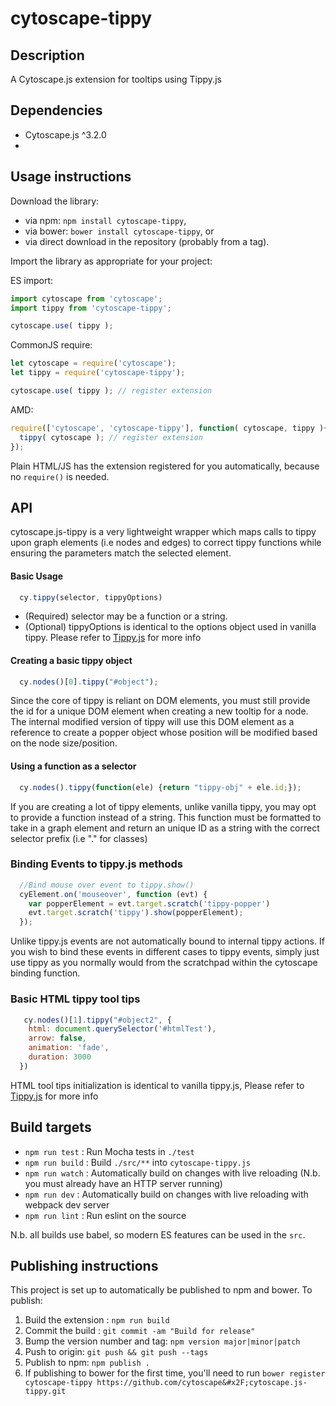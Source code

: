 cytoscape-tippy
================================================================================


## Description

A Cytoscape.js extension for tooltips using Tippy.js


## Dependencies

 * Cytoscape.js ^3.2.0
 * <List your dependencies here please>


## Usage instructions

Download the library:
 * via npm: `npm install cytoscape-tippy`,
 * via bower: `bower install cytoscape-tippy`, or
 * via direct download in the repository (probably from a tag).

Import the library as appropriate for your project:

ES import:

```js
import cytoscape from 'cytoscape';
import tippy from 'cytoscape-tippy';

cytoscape.use( tippy );
```

CommonJS require:

```js
let cytoscape = require('cytoscape');
let tippy = require('cytoscape-tippy');

cytoscape.use( tippy ); // register extension
```

AMD:

```js
require(['cytoscape', 'cytoscape-tippy'], function( cytoscape, tippy ){
  tippy( cytoscape ); // register extension
});
```

Plain HTML/JS has the extension registered for you automatically, because no `require()` is needed.


## API

cytoscape.js-tippy is a very lightweight wrapper which maps calls to tippy upon graph elements (i.e nodes and edges) to
correct tippy functions while ensuring the parameters match the selected element. 

#### Basic Usage

```js
  cy.tippy(selector, tippyOptions)
```

* (Required) selector may be a function or a string. 
* (Optional) tippyOptions is identical to the options object used in vanilla tippy. Please refer to [Tippy.js](https://atomiks.github.io/tippyjs/) for more info

#### Creating a basic tippy object

```js
  cy.nodes()[0].tippy("#object");
```

Since the core of tippy is reliant on DOM elements, you must still provide the id for a unique DOM element when creating a new tooltip for a node.
The internal modified version of tippy will use this DOM element as a reference to create a popper object whose position will be modified based on the node size/position. 

#### Using a function as a selector

```js 
  cy.nodes().tippy(function(ele) {return "tippy-obj" + ele.id;});
```

If you are creating a lot of tippy elements, unlike vanilla tippy, you may opt to provide a function instead of a string. This function must be formatted to take in a graph element and return an unique ID as a string with the correct selector prefix (i.e "." for classes) 


### Binding Events to tippy.js methods

```js
  //Bind mouse over event to tippy.show()
  cyElement.on('mouseover', function (evt) {
    var popperElement = evt.target.scratch('tippy-popper')
    evt.target.scratch('tippy').show(popperElement);
  });
```
Unlike tippy.js events are not automatically bound to internal tippy actions. If you wish to bind these events in different cases to tippy events, simply just use tippy as you normally would from the scratchpad within the cytoscape binding function.


### Basic HTML tippy tool tips 
```js
   cy.nodes()[1].tippy("#object2", {
	html: document.querySelector('#htmlTest'),
	arrow: false,
	animation: 'fade',
	duration: 3000
  })
```
HTML tool tips initialization is identical to vanilla tippy.js, Please refer to [Tippy.js](https://atomiks.github.io/tippyjs/) for more info


## Build targets

* `npm run test` : Run Mocha tests in `./test`
* `npm run build` : Build `./src/**` into `cytoscape-tippy.js`
* `npm run watch` : Automatically build on changes with live reloading (N.b. you must already have an HTTP server running)
* `npm run dev` : Automatically build on changes with live reloading with webpack dev server
* `npm run lint` : Run eslint on the source

N.b. all builds use babel, so modern ES features can be used in the `src`.


## Publishing instructions

This project is set up to automatically be published to npm and bower.  To publish:

1. Build the extension : `npm run build`
1. Commit the build : `git commit -am "Build for release"`
1. Bump the version number and tag: `npm version major|minor|patch`
1. Push to origin: `git push && git push --tags`
1. Publish to npm: `npm publish .`
1. If publishing to bower for the first time, you'll need to run `bower register cytoscape-tippy https://github.com/cytoscape&#x2F;cytoscape.js-tippy.git`
